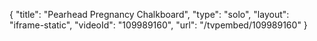 {
    "title": "Pearhead Pregnancy Chalkboard",
    "type": "solo",
    "layout": "iframe-static",
    "videoId": "109989160",
    "url": "\/tvpembed\/109989160"
}